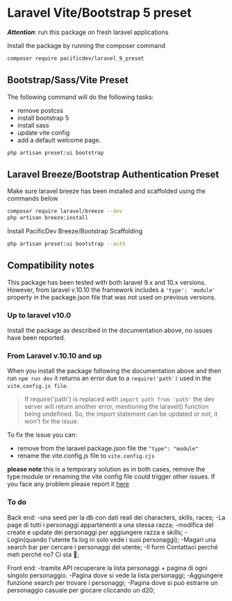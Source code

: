 # Laravel Vite/Bootstrap 5 preset

***Attention***: run this package on fresh laravel applications

Install the package by running the composer command

```bash
composer require pacificdev/laravel_9_preset
```

## Bootstrap/Sass/Vite Preset

The following command will do the following tasks:

- remove postcss
- install bootstrap 5
- install sass
- update vite config  
- add a default welcome page.

```bash
php artisan preset:ui bootstrap
```

## Laravel Breeze/Bootstrap Authentication Preset

Make sure laravel breeze has been installed and scaffolded using the commands below

```bash
composer require laravel/breeze --dev
php artisan breeze:install
```

Install PacificDev Breeze/Bootstrap Scaffolding

```bash
php artisan preset:ui bootstrap --auth

```

## Compatibility notes

This package has been tested with both laravel 9.x and 10.x versions.
However, from laravel v.10.10 the framework includes a `'type': 'module'` property in the package.json file that was not used on previous versions.

### Up to laravel v10.0

Install the package as described in the documentation above, no issues have been reported.

### From Laravel v.10.10 and up

When you install the package following the documentation above and then run `npm run dev` it returns an error due to a `require('path')` used in the `vite.config.js file`.

> If require('path') is replaced with `import path from 'path'` the dev server will return another error, mentioning the laravel() function being undefined. So, the import statement can be updated or not, it won't fix the issue.

To fix the issue you can:

- remove from the laravel package.json file the `"type": "module"`
- rename the vite.config.js file to `vite.config.cjs`

**please note** this is a temporary solution as in both cases, remove the type:module or renaming the vite config file could trigger other issues. If you face any problem please report it [here](https://github.com/fabiopacificicom/laravel-9-preset/issues)


### To do

Back end:
-una seed per la db con dati reali dei characters, skills, races;
-La page di tutti i personaggi appartenenti a una stessa razza;
-modifica del create e update dei personaggi per aggiungere razza e skills;
-Login(quando l'utente fa log in solo vede i suoi personaggi);
-Magari una search bar per cercare i personaggi del utente;
-Il form Contattaci perché meh perché no? Ci sta 🤣;

Front end:
-tramite API recuperare la lista personaggi + pagina di ogni singolo personaggio.
-Pagina dove si vede la lista personaggi;
-Aggiungere funzione search per trovare i personaggi;
-Pagina dove si può estrarre un personaggio casuale per giocare cliccando un d20;



